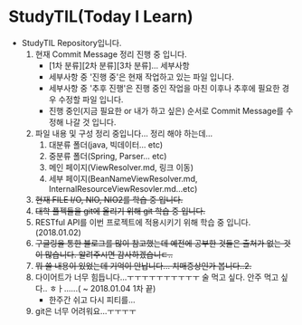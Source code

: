 # StudyTIL(Today I Learn)
 - StudyTIL Repository입니다.
	 1. 현재 Commit Message 정리 진행 중 입니다.
		 - [1차 분류][2차 분류][3차 분류]... 세부사항
		 - 세부사항 중 '진행 중'은 현재 작업하고 있는 파일 입니다.
		 - 세부사항 중 '추후 진행'은 진행 중인 작업을 마친 이후나 추후에 필요한 경우 수정할 파일 입니다.
		 - 진행 중인(지금 필요한 or 내가 하고 싶은) 순서로 Commit Message를 수정해 나갈 것 입니다.
	 2. 파일 내용 및 구성 정리 중입니다... 정리 해야 하는데...
	 	 1. 대분류 폴더(java, 빅데이터... etc)
	 	 2. 중분류 폴더(Spring, Parser... etc)
	 	 3. 메인 페이지(ViewResolver.md, 링크 이동)
	 	 4. 세부 페이지(BeanNameViewResolver.md, InternalResourceViewResovler.md...etc)
	 2. ~~현재 FILE I/O, NIO, NIO2를 학습 중 입니다.~~
	 3. ~~대학 플젝들을 git에 올리기 위해 git 학습 중 입니다.~~
	 4. RESTful API를 이번 프로젝트에 적용시키기 위해 학습 중 입니다.(2018.01.02)
	 4. ~~구글링을 통한 블로그를 많이 참고했는데 예전에 공부한 것들은 출처가 없는 것이 많습니다. 알려주시면 감사하겠습니ㄷ..~~
	 5. ~~뭐 쓸 내용이 있었는데 기억이 안납니다... 치매증상인가 봅니다..2.~~
	 6. 다이어트가 너무 힘듭니다...ㅜㅜㅜㅜㅜㅜㅜㅜㅜㅜ 술 먹고 싶다. 안주 먹고 싶다.. ㅎㅏ......( ~ 2018.01.04 1차 끝)
	 	 - 한주간 쉬고 다시 피티를...
	 7. git은 너무 어려워요...ㅜㅜㅜㅜ
